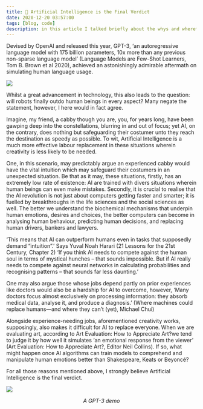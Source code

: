 ```yaml
---
title: 🤖 Artificial Intelligence is the Final Verdict
date: 2020-12-20 03:57:00
tags: [blog, code]
description: in this article I talked briefly about the whys and wherefores of artificial intelligence being the final verdict in future.
---
```


Devised by OpenAI and released this year, GPT-3, ‘an autoregressive language model with 175 billion parameters, 10x more than any previous non-sparse language model’ (Language Models are Few-Shot Learners, Tom B. Brown et al 2020), achieved an astonishingly admirable aftermath on simulating human language usage.

![](https://knowscount-1304485449.cos.ap-shanghai.myqcloud.com/img/photo-1527474305487-b87b222841cc.jpeg)

Whilst a great advancement in technology, this also leads to the question: will robots finally outdo human beings in every aspect? Many negate the statement, however, I here would in fact agree.

Imagine, my friend, a cabby though you are, you, for years long, have been gawping deep into the constellations, blurring in and out of focus; yet AI, on the contrary, does nothing but safeguarding their costumer unto they reach the destination as speedy as possible. To wit, Artificial Intelligence is a much more effective labour replacement in these situations wherein creativity is less likely to be needed.

One, in this scenario, may predictably argue an experienced cabby would have the vital intuition which may safeguard their costumers in an unexpected situation. Be that as it may, these situations, firstly, has an extremely low rate of existence: AI are trained with divers situations wherein human beings can even make mistakes. Secondly, it is crucial to realise that the AI revolution is not just about computers getting faster and smarter; it is fuelled by breakthroughs in the life sciences and the social sciences as well. The better we understand the biochemical mechanisms that underpin human emotions, desires and choices, the better computers can become in analysing human behaviour, predicting human decisions, and replacing human drivers, bankers and lawyers.

‘This means that AI can outperform humans even in tasks that supposedly demand “intuition”.’ Says Yuval Noah Harari (21 Lessons for the 21st Century, Chapter 2) ‘If you think AI needs to compete against the human soul in terms of mystical hunches – that sounds impossible. But if AI really needs to compete against neural networks in calculating probabilities and recognising patterns – that sounds far less daunting.’

One may also argue those whose jobs depend partly on prior experiences like doctors would also be a hardship for AI to overcome, however, ‘Many doctors focus almost exclusively on processing information: they absorb medical data, analyse it, and produce a diagnosis.’ (Where machines could replace humans—and where they can’t (yet), Michael Chui)

Alongside experience-needing jobs, aforementioned creativity works, supposingly, also makes it difficult for AI to replace everyone. When we are evaluating art, according to Art Evaluation: How to Appreciate Art?we tend to judge it by how well it simulates ‘an emotional response from the viewer’ (Art Evaluation: How to Appreciate Art?, Editor Neil Collins). If so, what might happen once AI algorithms can train models to comprehend and manipulate human emotions better than Shakespeare, Keats or Beyoncé?

For all those reasons mentioned above, I strongly believe Artificial Intelligence is the final verdict.

![](https://knowscount-1304485449.cos.ap-shanghai.myqcloud.com/img/Screenshot%202020-12-07%20at%2020.46.00.png)

<center><i>A GPT-3 demo</i></center>
